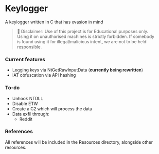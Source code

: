 # Keylogger
A keylogger written in C that has evasion in mind


> 🚫 Disclaimer: Use of this project is for Educational purposes only. Using it on unauthorised machines is strictly forbidden. If somebody is found using it for illegal/malicious intent, we are not to be held responsible.


### Current features
- Logging keys via NtGetRawInputData (**currently being rewritten**)
- IAT obfuscation via API hashing

### To-do

- Unhook NTDLL
- Disable ETW
- Create a C2 which will process the data
- Data exfil through:
  - Reddit

### References
All references will be included in the Resources directory, alongside other resources.
